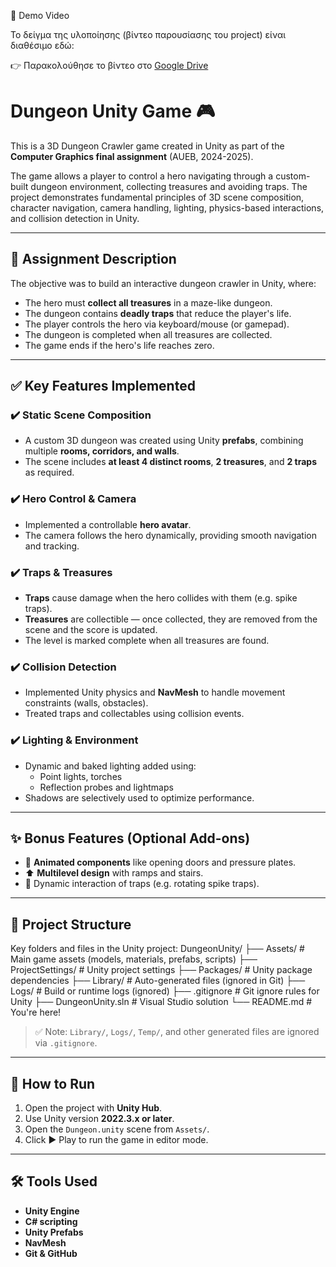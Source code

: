 🎥 Demo Video

To δείγμα της υλοποίησης (βίντεο παρουσίασης του project) είναι διαθέσιμο εδώ:

👉 Παρακολούθησε το βίντεο στο [Google Drive](https://drive.google.com/drive/folders/1DoWhSFj73ScNqHoEtMAnOWqRe_NFwI3m?usp=sharing)


# Dungeon Unity Game 🎮

This is a 3D Dungeon Crawler game created in Unity as part of the **Computer Graphics final assignment** (AUEB, 2024-2025).

The game allows a player to control a hero navigating through a custom-built dungeon environment, collecting treasures and avoiding traps. The project demonstrates fundamental principles of 3D scene composition, character navigation, camera handling, lighting, physics-based interactions, and collision detection in Unity.

---

## 🧩 Assignment Description

The objective was to build an interactive dungeon crawler in Unity, where:

- The hero must **collect all treasures** in a maze-like dungeon.
- The dungeon contains **deadly traps** that reduce the player's life.
- The player controls the hero via keyboard/mouse (or gamepad).
- The dungeon is completed when all treasures are collected.
- The game ends if the hero's life reaches zero.

---

## ✅ Key Features Implemented

### ✔️ Static Scene Composition
- A custom 3D dungeon was created using Unity **prefabs**, combining multiple **rooms, corridors, and walls**.
- The scene includes **at least 4 distinct rooms**, **2 treasures**, and **2 traps** as required.

### ✔️ Hero Control & Camera
- Implemented a controllable **hero avatar**.
- The camera follows the hero dynamically, providing smooth navigation and tracking.

### ✔️ Traps & Treasures
- **Traps** cause damage when the hero collides with them (e.g. spike traps).
- **Treasures** are collectible — once collected, they are removed from the scene and the score is updated.
- The level is marked complete when all treasures are found.

### ✔️ Collision Detection
- Implemented Unity physics and **NavMesh** to handle movement constraints (walls, obstacles).
- Treated traps and collectables using collision events.

### ✔️ Lighting & Environment
- Dynamic and baked lighting added using:
  - Point lights, torches
  - Reflection probes and lightmaps
- Shadows are selectively used to optimize performance.

---

## ✨ Bonus Features (Optional Add-ons)

- 🚪 **Animated components** like opening doors and pressure plates.
- ⬆️ **Multilevel design** with ramps and stairs.
- 🔄 Dynamic interaction of traps (e.g. rotating spike traps).

---

## 📁 Project Structure

Key folders and files in the Unity project:
DungeonUnity/
├── Assets/ # Main game assets (models, materials, prefabs, scripts)
├── ProjectSettings/ # Unity project settings
├── Packages/ # Unity package dependencies
├── Library/ # Auto-generated files (ignored in Git)
├── Logs/ # Build or runtime logs (ignored)
├── .gitignore # Git ignore rules for Unity
├── DungeonUnity.sln # Visual Studio solution
└── README.md # You're here!

> ✅ Note: `Library/`, `Logs/`, `Temp/`, and other generated files are ignored via `.gitignore`.

---

## 🚀 How to Run

1. Open the project with **Unity Hub**.
2. Use Unity version **2022.3.x or later**.
3. Open the `Dungeon.unity` scene from `Assets/`.
4. Click ▶️ Play to run the game in editor mode.

---

## 🛠️ Tools Used

- **Unity Engine**
- **C# scripting**
- **Unity Prefabs**
- **NavMesh**
- **Git & GitHub**

